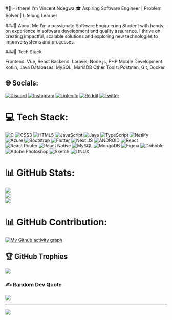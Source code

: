 #👋 Hi there! I'm Vincent Ndegwa
🎓 Aspiring Software Engineer | Problem Solver | Lifelong Learner

###🌟 About Me
I'm a passionate Software Engineering Student with hands-on experience in software development and quality assurance. I thrive on creating impactful, scalable solutions and exploring new technologies to improve systems and processes.

###🔧 Tech Stack

Frontend: Vue, React
Backend: Laravel, Node.js, PHP
Mobile Development: Kotlin, Java
Databases: MySQL, MariaDB
Other Tools: Postman, Git, Docker


## 🌐 Socials:
[![Discord](https://img.shields.io/badge/Discord-%237289DA.svg?logo=discord&logoColor=white)](https://discord.gg/7VMsnHJqdY) [![Instagram](https://img.shields.io/badge/Instagram-%23E4405F.svg?logo=Instagram&logoColor=white)](https://instagram.com/slumpy.teen) [![LinkedIn](https://img.shields.io/badge/LinkedIn-%230077B5.svg?logo=linkedin&logoColor=white)](https://linkedin.com/in/vincent-ndegwa-) [![Reddit](https://img.shields.io/badge/Reddit-%23FF4500.svg?logo=Reddit&logoColor=white)](https://reddit.com/user/vincentke_254) [![Twitter](https://img.shields.io/badge/Twitter-%231DA1F2.svg?logo=Twitter&logoColor=white)](https://twitter.com/SWE_Vincent) 

# 💻 Tech Stack:
![C](https://img.shields.io/badge/c-%2300599C.svg?style=for-the-badge&logo=c&logoColor=white) ![CSS3](https://img.shields.io/badge/css3-%231572B6.svg?style=for-the-badge&logo=css3&logoColor=white) ![HTML5](https://img.shields.io/badge/html5-%23E34F26.svg?style=for-the-badge&logo=html5&logoColor=white) ![JavaScript](https://img.shields.io/badge/javascript-%23323330.svg?style=for-the-badge&logo=javascript&logoColor=%23F7DF1E) ![Java](https://img.shields.io/badge/java-%23ED8B00.svg?style=for-the-badge&logo=java&logoColor=white) ![TypeScript](https://img.shields.io/badge/typescript-%23007ACC.svg?style=for-the-badge&logo=typescript&logoColor=white) ![Netlify](https://img.shields.io/badge/netlify-%23000000.svg?style=for-the-badge&logo=netlify&logoColor=#00C7B7) ![Azure](https://img.shields.io/badge/azure-%230072C6.svg?style=for-the-badge&logo=azure-devops&logoColor=white) ![Bootstrap](https://img.shields.io/badge/bootstrap-%23563D7C.svg?style=for-the-badge&logo=bootstrap&logoColor=white) ![Flutter](https://img.shields.io/badge/Flutter-%2302569B.svg?style=for-the-badge&logo=Flutter&logoColor=white) ![Next JS](https://img.shields.io/badge/Next-black?style=for-the-badge&logo=next.js&logoColor=white) ![ANDROID](https://img.shields.io/badge/android-%2320232a.svg?style=for-the-badge&logo=android&logoColor=%a4c639) ![React](https://img.shields.io/badge/react-%2320232a.svg?style=for-the-badge&logo=react&logoColor=%2361DAFB) ![React Router](https://img.shields.io/badge/React_Router-CA4245?style=for-the-badge&logo=react-router&logoColor=white) ![React Native](https://img.shields.io/badge/react_native-%2320232a.svg?style=for-the-badge&logo=react&logoColor=%2361DAFB) ![MySQL](https://img.shields.io/badge/mysql-%2300f.svg?style=for-the-badge&logo=mysql&logoColor=white) ![MongoDB](https://img.shields.io/badge/MongoDB-%234ea94b.svg?style=for-the-badge&logo=mongodb&logoColor=white) 	![Figma](https://img.shields.io/badge/figma-%23F24E1E.svg?style=for-the-badge&logo=figma&logoColor=white) ![Dribbble](https://img.shields.io/badge/Dribbble-EA4C89?style=for-the-badge&logo=dribbble&logoColor=white) ![Adobe Photoshop](https://img.shields.io/badge/adobephotoshop-%2331A8FF.svg?style=for-the-badge&logo=adobephotoshop&logoColor=white) ![Sketch](https://img.shields.io/badge/Sketch-FFB387?style=for-the-badge&logo=sketch&logoColor=black) ![LINUX](https://img.shields.io/badge/Linux-FCC624?style=for-the-badge&logo=linux&logoColor=black)
# 📊 GitHub Stats:
![](https://github-readme-stats.vercel.app/api?username=VincentNdegwa&theme=dark&hide_border=true&include_all_commits=false&count_private=true)<br/>
![](https://github-readme-streak-stats.herokuapp.com/?user=VincentNdegwa&theme=dark&hide_border=true)<br/>
![](https://github-readme-stats.vercel.app/api/top-langs/?username=VincentNdegwa&theme=dark&hide_border=true&include_all_commits=false&count_private=true&layout=compact)
# 📊 GitHub Contribution:
[![My Github activity graph](https://github-readme-activity-graph.vercel.app/graph?username=VincentNdegwa&theme=github-compact&hide_border=true)](https://github.com/VincentNdegwa)

## 🏆 GitHub Trophies
![](https://github-profile-trophy.vercel.app/?username=VincentNdegwa&theme=radical&no-frame=true&no-bg=false&margin-w=4)

### ✍️ Random Dev Quote
![](https://quotes-github-readme.vercel.app/api?type=horizontal&theme=dark)

---
[![](https://visitcount.itsvg.in/api?id=VincentNdegwa&icon=0&color=0)](https://visitcount.itsvg.in)

<!-- Proudly created with GPRM ( https://gprm.itsvg.in ) -->
